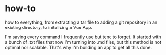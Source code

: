 # how-to
how to everything, from extracting a tar file to adding a git repository in an existing directory, to initializing a Vue App.

I'm saving every command I frequently use but tend to forget. It started with a bunch of .txt files that now I'm turning into .md files, but this method is not optimal nor scalable. That's why I'm building an app to get all this done.

